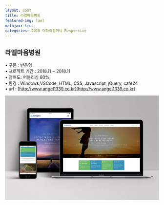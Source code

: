 ```yaml
---
layout: post
title: 라엘마음병원
featured-img: lael
mathjax: true
categories: 2018 더하이컴퍼니 Responsive
---
```


## 라엘마음병원

• 구분 : 반응형  
• 프로젝트 기간 : 2018.11 ~ 2018.11  
• 참여도: 퍼블리싱 80%;  
• 환경 : Windows,VSCode, HTML, CSS, Javascript, jQuery, cafe24  
• url : [http://www.angel1339.co.kr](http://www.angel1339.co.kr)  

![lael](/images/lael.jpg)  

